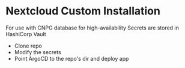 # Nextcloud Custom Installation

For use with CNPG database for high-availability
Secrets are stored in HashiCorp Vault

* Clone repo
* Modify the secrets
* Point ArgoCD to the repo's dir and deploy app
